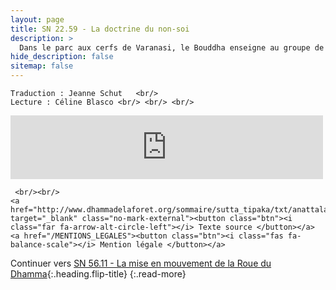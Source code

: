 ```yaml
---
layout: page
title: SN 22.59 - La doctrine du non-soi
description: >
  Dans le parc aux cerfs de Varanasi, le Bouddha enseigne au groupe de cinq moines le fameux second discours, sur le non-soi en ce qui concerne les agrégats. (12&nbsp;min.)
hide_description: false
sitemap: false
---
```



<div class="center">

    Traduction : Jeanne Schut   <br/>
    Lecture : Céline Blasco <br/> <br/> <br/>

   <div class="holds-the-iframe">
<iframe src="https://anchor.fm/audio-sutta/embed/episodes/SN-22-59---La-doctrine-du-non-soi-e18nbe6" height="102px" width="500px" frameborder="0" scrolling="no"></iframe>
    </div>
   
     <br/><br/>
    <a href="http://www.dhammadelaforet.org/sommaire/sutta_tipaka/txt/anattalakkhana.html" target="_blank" class="no-mark-external"><button class="btn"><i class="far fa-arrow-alt-circle-left"></i> Texte source </button></a>
    <a href="/MENTIONS_LEGALES"><button class="btn"><i class="fas fa-balance-scale"></i> Mention légale </button></a>

</div>

Continuer vers [SN 56.11 - La mise en mouvement de la Roue du Dhamma](/SN56.11.md){:.heading.flip-title}
{:.read-more}


